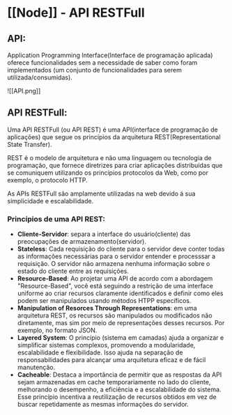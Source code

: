 # [[Node]] - API RESTFull

## API:
Application Programming Interface(Interface de programação aplicada) oferece funcionalidades sem a necessidade de saber como foram implementados (um conjunto de funcionalidades para serem utilizada/consumidas).

![[API.png]]

## API RESTFull:
Uma API RESTFull (ou API REST) é uma API(interface de programação de aplicações) que segue os princípios da arquitetura REST(Representational State Transfer).

REST é o modelo de arquitetura e não uma linguagem ou tecnologia de programação, que fornece diretrizes para criar aplicações distribuídas que se comuniquem utilizando os princípios protocolos da Web, como por exemplo, o protocolo HTTP.

As APIs RESTFull são amplamente utilizadas na web devido á sua simplicidade e escalabilidade.

### Princípios de uma API REST:

- **Cliente-Servidor**: separa a interface do usuário(cliente) das preocupações de armazenamento(servidor).
- **Stateless**: Cada requisição do cliente para o servidor deve conter todas as informações necessárias para o servidor entender e processsar a requisição. O servidor não armazena nenhuma informação sobre o estado do cliente entre as requisições.
- **Resource-Based**: Ao projetar uma API de acordo com a abordagem "Resource-Based", você está seguindo a restrição de uma interface uniforme ao criar recursos claramente identificados e definir como eles podem ser manipulados usando métodos HTPP específicos.
- **Manipulation of Resorces Through Representations**: em uma arquitetura REST, os recursos são manipulados ou modificados não diretamente, mas sim por meio de representações desses recursos. Por exemplo, no formato JSON.
- **Layered System**: O princípio (sistema em camadas) ajuda a organizar e simplificar sistemas complexos, promovendo a modularidade, escalabilidade e flexibilidade. Isso ajuda na separação de responsabilidades para alcançar uma arquitetura eficaz e de fácil manutenção.
- **Cacheable**: Destaca a importância de permitir que as respostas  da API sejam armazenadas em cache temporariamente no lado do cliente, melhorando o desempenho, a eficiência e a escalabilidade do sistema. Esse princípio incentiva a reutilização de recursos obtidos em vez de buscar repetidamente as mesmas informações do servidor.